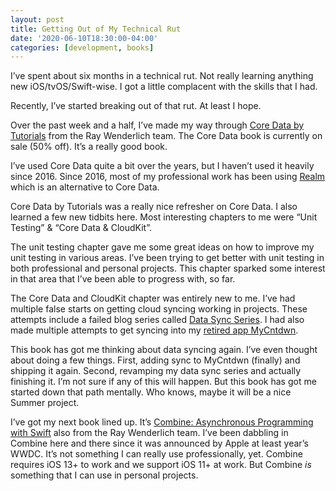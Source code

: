 ```yaml
---
layout: post
title: Getting Out of My Technical Rut
date: '2020-06-10T18:30:00-04:00'
categories: [development, books]
---
```

I’ve spent about six months in a technical rut. Not really learning anything new iOS/tvOS/Swift-wise. I got a little complacent with the skills that I had. 

Recently, I’ve started breaking out of that rut. At least I hope. 

Over the past week and a half, I’ve made my way through [Core Data by Tutorials](https://store.raywenderlich.com/products/core-data-by-tutorials) from the Ray Wenderlich team. The Core Data book is currently on sale (50% off). It’s a really good book. 

I’ve used Core Data quite a bit over the years, but I haven’t used it heavily since 2016. Since 2016, most of my professional work has been using [Realm](https://realm.io) which is an alternative to Core Data. 

Core Data by Tutorials was a really nice refresher on Core Data. I also learned a few new tidbits here. Most interesting chapters to me were “Unit Testing” & “Core Data & CloudKit”. 

The unit testing chapter gave me some great ideas on how to improve my unit testing in various areas. I’ve been trying to get better with unit testing in both professional and personal projects. This chapter sparked some interest in that area that I’ve been able to progress with, so far. 

The Core Data and CloudKit chapter was entirely new to me. I’ve had multiple false starts on getting cloud syncing working in projects. These attempts include a failed blog series called [Data Sync Series](https://ryan.grier.co/2017/10/24/data-sync-series-part-5/). I had also made multiple attempts to get syncing into my [retired app MyCntdwn](https://ryan.grier.co/2019/10/22/sad-day/). 

This book has got me thinking about data syncing again. I’ve even thought about doing a few things. First, adding sync to MyCntdwn (finally) and shipping it again. Second, revamping my data sync series and actually finishing it. I’m not sure if any of this will happen. But this book has got me started down that path mentally. Who knows, maybe it will be a nice Summer project. 

I’ve got my next book lined up. It’s [Combine: Asynchronous Programming with Swift](https://store.raywenderlich.com/products/combine-asynchronous-programming-with-swift) also from the Ray Wenderlich team. I’ve been dabbling in Combine here and there since it was announced by Apple at least year’s WWDC. It’s not something I can really use professionally, yet. Combine requires iOS 13+ to work and we support iOS 11+ at work. But Combine _is_ something that I can use in personal projects. 